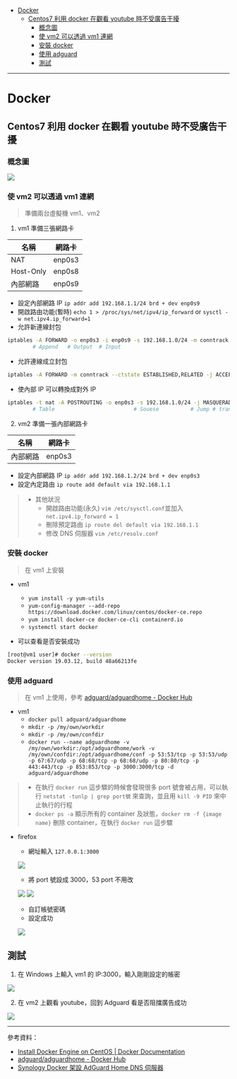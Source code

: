 * [Docker](https://github.com/linjiachi/Linux_note/blob/master/109-1%20Docker/W1-20200915.md#docker)
    - [Centos7 利用 docker 在觀看 youtube 時不受廣告干擾](https://github.com/linjiachi/Linux_note/blob/master/109-1%20Docker/W1-20200915.md#centos7-%E5%88%A9%E7%94%A8-docker-%E5%9C%A8%E8%A7%80%E7%9C%8B-youtube-%E6%99%82%E4%B8%8D%E5%8F%97%E5%BB%A3%E5%91%8A%E5%B9%B2%E6%93%BE)
        - [概念圖](https://github.com/linjiachi/Linux_note/blob/master/109-1%20Docker/W1-20200915.md#%E6%A6%82%E5%BF%B5%E5%9C%96)
        - [使 vm2 可以透過 vm1 連網](https://github.com/linjiachi/Linux_note/blob/master/109-1%20Docker/W1-20200915.md#%E4%BD%BF-vm2-%E5%8F%AF%E4%BB%A5%E9%80%8F%E9%81%8E-vm1-%E9%80%A3%E7%B6%B2)
        - [安裝 docker](https://github.com/linjiachi/Linux_note/blob/master/109-1%20Docker/W1-20200915.md#%E5%AE%89%E8%A3%9D-docker)
        - [使用 adguard](https://github.com/linjiachi/Linux_note/blob/master/109-1%20Docker/W1-20200915.md#%E4%BD%BF%E7%94%A8-adguard)
        - [測試](https://github.com/linjiachi/Linux_note/blob/master/109-1%20Docker/W1-20200915.md#%E6%B8%AC%E8%A9%A6)
---
# Docker
## Centos7 利用 docker 在觀看 youtube 時不受廣告干擾
### 概念圖
![](Image/W1-20200915/概念圖.jpg)

### 使 vm2 可以透過 vm1 連網
> 準備兩台虛擬機 vm1、vm2
1. vm1 準備三張網路卡

名稱|網路卡|
-|-
NAT|enp0s3
Host-Only|enp0s8
內部網路|enp0s9

* 設定內部網路 IP 
`ip addr add 192.168.1.1/24 brd + dev enp0s9`
* 開啟路由功能(暫時)
`echo 1 > /proc/sys/net/ipv4/ip_forward`
or
`sysctl -w net.ipv4.ip_forward=1`
* 允許新連線封包
```sh   
iptables -A FORWARD -o enp0s3 -i enp0s9 -s 192.168.1.0/24 -m conntrack --ctstate NEW -j ACCEPT
        # Append   # Output  # Input
```
* 允許連線成立封包
```sh
iptables -A FORWARD -m conntrack --ctstate ESTABLISHED,RELATED -j ACCEPT
```
* 使內部 IP 可以轉換成對外 IP
```sh
iptables -t nat -A POSTROUTING -o enp0s3 -s 192.168.1.0/24 -j MASQUERADE
        # Table                         # Souese          # Jump # trans to NAT
```

2. vm2 準備一張內部網路卡

名稱|網路卡|
-|-
內部網路|enp0s3

* 設定內部網路 IP
`ip addr add 192.168.1.2/24 brd + dev enp0s3`
* 設定內定路由
`ip route add default via 192.168.1.1`

> * 其他狀況
>   * 開啟路由功能(永久) `vim /etc/sysctl.conf`並加入 `net.ipv4.ip_forward = 1`
>   * 刪除預定路由 `ip route del default via 192.168.1.1`
>   * 修改 DNS 伺服器 `vim /etc/resolv.conf`

### 安裝 docker 
> 在 vm1 上安裝
* vm1
    - `yum install -y yum-utils`
    - `yum-config-manager --add-repo https://download.docker.com/linux/centos/docker-ce.repo`
    - `yum install docker-ce docker-ce-cli containerd.io`
    -  `systemctl start docker`

* 可以查看是否安裝成功
```sh
[root@vm1 user]# docker --version
Docker version 19.03.12, build 48a66213fe
```
### 使用 adguard
> 在 vm1 上使用，參考 [adguard/adguardhome - Docker Hub](https://hub.docker.com/r/adguard/adguardhome)
* vm1
    - `docker pull adguard/adguardhome`
    - `mkdir -p /my/own/workdir`
    - `mkdir -p /my/own/confdir`
    - `docker run --name adguardhome -v /my/own/workdir:/opt/adguardhome/work -v /my/own/confdir:/opt/adguardhome/conf -p 53:53/tcp -p 53:53/udp -p 67:67/udp -p 68:68/tcp -p 68:68/udp -p 80:80/tcp -p 443:443/tcp -p 853:853/tcp -p 3000:3000/tcp -d adguard/adguardhome`
> * 在執行 `docker run` 這步驟的時候會發現很多 port 號會被占用，可以執行 `netstat -tunlp | grep port號` 來查詢，並且用 `kill -9 PID` 來中止執行的行程
> * `docker ps -a` 顯示所有的 container 及狀態，`docker rm -f {image name}` 刪除 container，在執行 `docker run` 這步驟

* firefox
    - 網址輸入 `127.0.0.1:3000`

    ![](Image/W1-20200915/127.0.0.1.PNG)

    - 將 port 號設成 3000，53 port 不用改

    ![](Image/W1-20200915/3000.PNG)
    ![](Image/W1-20200915/53.PNG)

    - 自訂帳號密碼
    - 設定成功

    ![](Image/W1-20200915/ok.PNG)

## 測試
1. 在 Windows 上輸入 vm1 的 IP:3000，輸入剛剛設定的帳密

![](Image/W1-20200915/儀錶板.PNG)

2. 在 vm2 上觀看 youtube，回到 Adguard 看是否阻擋廣告成功

![](Image/W1-20200915/success.PNG)

---
參考資料：
- [Install Docker Engine on CentOS | Docker Documentation](https://docs.docker.com/engine/install/centos/)
- [adguard/adguardhome - Docker Hub](https://hub.docker.com/r/adguard/adguardhome)
- [Synology Docker 架設 AdGuard Home DNS 伺服器](https://www.sakamoto.blog/synology-adguard-home-dns/)